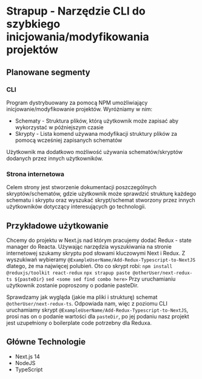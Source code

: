 # Strapup - Narzędzie CLI do szybkiego inicjowania/modyfikowania projektów

## Planowane segmenty
### CLI
Program dystrybuowany za pomocą NPM umożliwiający inicjowanie/modyfikowanie projektów.
Wyróżniamy w nim:
- Schematy - Struktura plików, którą użytkownik może zapisać aby wykorzystać w późniejszym czasie
- Skrypty - Lista komend używana modyfikacji struktury plików za pomocą wcześniej zapisanych schematów

Użytkownik ma dodatkowo możliwość używania schematów/skryptów dodanych przez innych użytkowników.

### Strona internetowa
Celem strony jest stworzenie dokumentacji poszczególnych skryptów/schematów, gdzie użytkownik może sprawdzić strukturę każdego schematu i skryptu oraz wyszukać skrypt/schemat stworzony przez innych użytkowników dotyczący interesujących go technologii.

## Przykładowe użytkowanie
Chcemy do projektu w Next.js nad którym pracujemy dodać Redux - state manager do Reacta. Używając narzędzia wyszukiwania na stronie internetowej szukamy skryptu pod słowami kluczowymi Next i Redux. Z wyszukiwań wybieramy `@ExampleUserName/Add-Redux-Typescript-to-NextJS` dlatego, że ma najwięcej polubień. Oto co skrypt robi:
`npm install @reduxjs/toolkit react-redux`
`npx strapup paste @otherUser/next-redux-ts ${pasteDir}`
`sed <some sed find combo here>`
Przy uruchamianiu użytkownik zostanie poproszony o podanie pasteDir.

Sprawdzamy jak wygląda (jakie ma pliki i strukturę) schemat `@otherUser/next-redux-ts`. Odpowiada nam, więc z poziomu CLI uruchamiamy skrypt `@ExampleUserName/Add-Redux-Typescript-to-NextJS`, prosi nas on o podanie wartości dla `pasteDir`, po jej podaniu nasz projekt jest uzupełniony o boilerplate code potrzebny dla Reduxa.

## Główne Technologie
- Next.js 14
- NodeJS
- TypeScript
